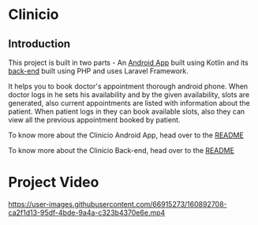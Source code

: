 # Clinicio
## Introduction
This project is built in two parts - An [Android App](/android-app) built using Kotlin and its [back-end](/backend) built using PHP and uses Laravel Framework.

It helps you to book doctor's appointment thorough android phone. 
When doctor logs in he sets his availability and by the given availability, slots are generated, also current appointments are listed with information about the patient.  When patient logs in they can book available slots, also they can view all the previous appointment booked by patient.

To know more about the Clinicio Android App, head over to the [README](/android-app/README.md)

To know more about the Clinicio Back-end, head over to the [README](/backend/README.md)

# Project Video


https://user-images.githubusercontent.com/66915273/160892708-ca2f1d13-95df-4bde-9a4a-c323b4370e6e.mp4

